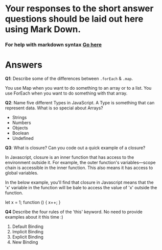 # Your responses to the short answer questions should be laid out here using Mark Down.
### For help with markdown syntax [Go here](https://github.com/adam-p/markdown-here/wiki/Markdown-Cheatsheet)


# **Answers** #


**Q1**: Describe some of the differences between `.forEach` & `.map`.

You use Map when you want to do something to an array or to a list. You use ForEach when you want to do something with that array.

**Q2**: Name five different Types in JavaScript. A Type is something that can represent data. What is so special about Arrays?

* Strings 
* Numbers
* Objects
* Boolean
* Undefined

**Q3**: What is closure? Can you code out a quick example of a closure?

In Javascript, closure is an inner function that has access to the environment outside it. For example, the outer function's variables—scope chain is accessible in the inner function. This also means it has access to global variables.

In the below example, you'll find that closure in Javascript means that the 'x' variable in the function will be bale to access the value of 'x' outside the function.

let x = 1;
function () {
  x++;
}

**Q4** Describe the four rules of the 'this' keyword. No need to provide examples about it this time :)

1. Default Binding
2. Implicit Binding
3. Explicit Binding
4. New Binding
